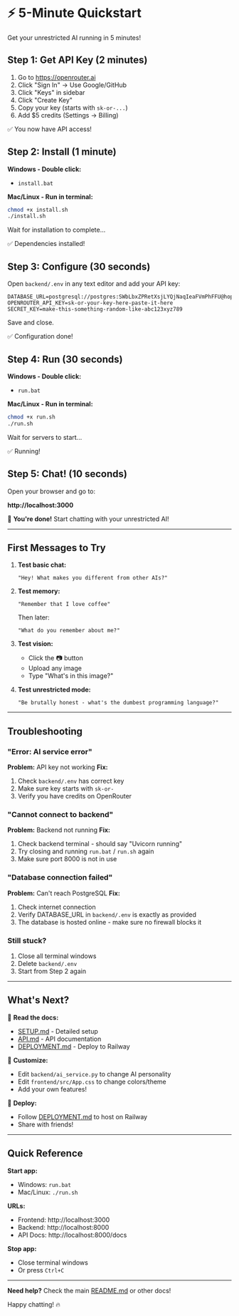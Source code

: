 # ⚡ 5-Minute Quickstart

Get your unrestricted AI running in 5 minutes!

## Step 1: Get API Key (2 minutes)

1. Go to https://openrouter.ai
2. Click "Sign In" → Use Google/GitHub
3. Click "Keys" in sidebar
4. Click "Create Key"
5. Copy your key (starts with `sk-or-...`)
6. Add $5 credits (Settings → Billing)

✅ You now have API access!

## Step 2: Install (1 minute)

**Windows - Double click:**
- `install.bat`

**Mac/Linux - Run in terminal:**
```bash
chmod +x install.sh
./install.sh
```

Wait for installation to complete...

✅ Dependencies installed!

## Step 3: Configure (30 seconds)

Open `backend/.env` in any text editor and add your API key:

```env
DATABASE_URL=postgresql://postgres:SWbLbxZPRetXsjLYQjNaqIeaFVmPhFFU@hopper.proxy.rlwy.net:47182/railway
OPENROUTER_API_KEY=sk-or-your-key-here-paste-it-here
SECRET_KEY=make-this-something-random-like-abc123xyz789
```

Save and close.

✅ Configuration done!

## Step 4: Run (30 seconds)

**Windows - Double click:**
- `run.bat`

**Mac/Linux - Run in terminal:**
```bash
chmod +x run.sh
./run.sh
```

Wait for servers to start...

✅ Running!

## Step 5: Chat! (10 seconds)

Open your browser and go to:

**http://localhost:3000**

🎉 **You're done!** Start chatting with your unrestricted AI!

---

## First Messages to Try

1. **Test basic chat:**
   ```
   "Hey! What makes you different from other AIs?"
   ```

2. **Test memory:**
   ```
   "Remember that I love coffee"
   ```
   Then later:
   ```
   "What do you remember about me?"
   ```

3. **Test vision:**
   - Click the 📷 button
   - Upload any image
   - Type "What's in this image?"

4. **Test unrestricted mode:**
   ```
   "Be brutally honest - what's the dumbest programming language?"
   ```

---

## Troubleshooting

### "Error: AI service error"
**Problem:** API key not working
**Fix:** 
1. Check `backend/.env` has correct key
2. Make sure key starts with `sk-or-`
3. Verify you have credits on OpenRouter

### "Cannot connect to backend"
**Problem:** Backend not running
**Fix:**
1. Check backend terminal - should say "Uvicorn running"
2. Try closing and running `run.bat` / `run.sh` again
3. Make sure port 8000 is not in use

### "Database connection failed"
**Problem:** Can't reach PostgreSQL
**Fix:**
1. Check internet connection
2. Verify DATABASE_URL in `backend/.env` is exactly as provided
3. The database is hosted online - make sure no firewall blocks it

### Still stuck?

1. Close all terminal windows
2. Delete `backend/.env`
3. Start from Step 2 again

---

## What's Next?

📖 **Read the docs:**
- [SETUP.md](SETUP.md) - Detailed setup
- [API.md](API.md) - API documentation
- [DEPLOYMENT.md](DEPLOYMENT.md) - Deploy to Railway

🎨 **Customize:**
- Edit `backend/ai_service.py` to change AI personality
- Edit `frontend/src/App.css` to change colors/theme
- Add your own features!

🚀 **Deploy:**
- Follow [DEPLOYMENT.md](DEPLOYMENT.md) to host on Railway
- Share with friends!

---

## Quick Reference

**Start app:**
- Windows: `run.bat`
- Mac/Linux: `./run.sh`

**URLs:**
- Frontend: http://localhost:3000
- Backend: http://localhost:8000
- API Docs: http://localhost:8000/docs

**Stop app:**
- Close terminal windows
- Or press `Ctrl+C`

---

**Need help?** Check the main [README.md](README.md) or other docs!

Happy chatting! 🔥

